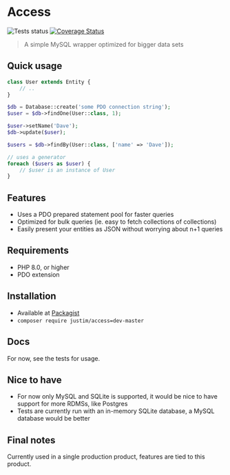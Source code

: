 # Access
![Tests status](https://github.com/justim/access/workflows/tests/badge.svg?branch=master) [![Coverage Status](https://coveralls.io/repos/github/justim/access/badge.svg?branch=master)](https://coveralls.io/github/justim/access?branch=master)

> A simple MySQL wrapper optimized for bigger data sets

## Quick usage

```php
class User extends Entity {
    // ..
}

$db = Database::create('some PDO connection string');
$user = $db->findOne(User::class, 1);

$user->setName('Dave');
$db->update($user);

$users = $db->findBy(User::class, ['name' => 'Dave']);

// uses a generator
foreach ($users as $user) {
    // $user is an instance of User
}
```

## Features

- Uses a PDO prepared statement pool for faster queries
- Optimized for bulk queries (ie. easy to fetch collections of collections)
- Easily present your entities as JSON without worrying about n+1 queries

## Requirements

- PHP 8.0, or higher
- PDO extension

## Installation

- Available at [Packagist](https://packagist.org/packages/justim/access)
- `composer require justim/access=dev-master`

## Docs

For now, see the tests for usage.

## Nice to have

- For now only MySQL and SQLite is supported, it would be nice to have support for more RDMSs, like Postgres
- Tests are currently run with an in-memory SQLite database, a MySQL database would be better

## Final notes

Currently used in a single production product, features are tied to this product.
